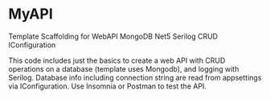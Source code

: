 # MyAPI
Template Scaffolding for WebAPI MongoDB Net5 Serilog CRUD IConfiguration

This code includes just the basics to create a web API with CRUD operations on a database (template uses Mongodb), and logging with Serilog.
Database info including connection string are read from appsettings via IConfiguration.
Use Insomnia or Postman to test the API.  
